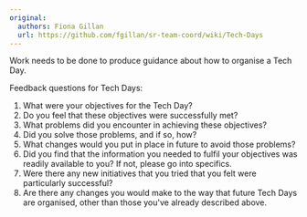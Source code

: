 ```yaml
---
original:
  authors: Fiona Gillan
  url: https://github.com/fgillan/sr-team-coord/wiki/Tech-Days
---
```

Work needs to be done to produce guidance about how to organise a Tech Day.

Feedback questions for Tech Days:

  1. What were your objectives for the Tech Day?
  2. Do you feel that these objectives were successfully met?
  3. What problems did you encounter in achieving these objectives?
  4. Did you solve those problems, and if so, how?
  5. What changes would you put in place in future to avoid those problems?
  6. Did you find that the information you needed to fulfil your objectives was
      readily available to you? If not, please go into specifics.
  7. Were there any new initiatives that you tried that you felt were
     particularly successful?
  8. Are there any changes you would make to the way that future Tech Days
      are organised, other than those you've already described above.
